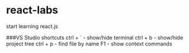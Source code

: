 # react-labs
start learning react.js

###VS Studio shortcuts
ctrl + ` - show/hide terminal
ctrl + b - show/hide project tree
ctrl + p -  find file by name
F1 - show context commands